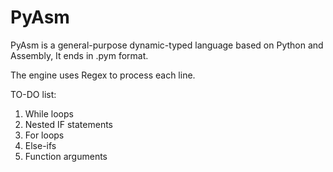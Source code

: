 # PyAsm

PyAsm is a general-purpose dynamic-typed language based on Python and Assembly, It ends in .pym format.

The engine uses Regex to process each line.

TO-DO list:
1. While loops
2. Nested IF statements
3. For loops
4. Else-ifs
6. Function arguments
